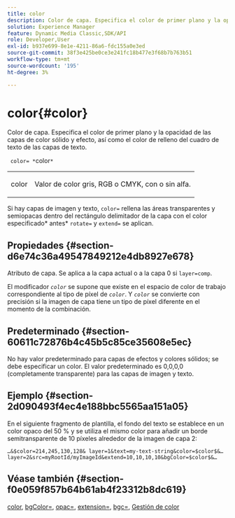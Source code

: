 ```yaml
---
title: color
description: Color de capa. Especifica el color de primer plano y la opacidad de las capas de color sólido y efecto, así como el color de relleno del cuadro de texto de las capas de texto.
solution: Experience Manager
feature: Dynamic Media Classic,SDK/API
role: Developer,User
exl-id: b937e699-8e1e-4211-86a6-fdc155a0e3ed
source-git-commit: 38f3e425be0ce3e241fc18b477e3f68b7b763b51
workflow-type: tm+mt
source-wordcount: '195'
ht-degree: 3%

---
```


# color{#color}

Color de capa. Especifica el color de primer plano y la opacidad de las capas de color sólido y efecto, así como el color de relleno del cuadro de texto de las capas de texto.

` color= *`color`*`

<table id="simpletable_68645167998A42229CEF858909FD447E"> 
 <tr class="strow"> 
  <td class="stentry"> <p> <span class="codeph"> <span class="varname"> color </span> </span> </p> </td> 
  <td class="stentry"> <p>Valor de color gris, RGB o CMYK, con o sin alfa. </p> </td> 
 </tr> 
</table>

Si hay capas de imagen y texto, `color=` rellena las áreas transparentes y semiopacas dentro del rectángulo delimitador de la capa con el color especificado* antes* `rotate=` y `extend=` se aplican.

## Propiedades {#section-d6e74c36a49547849212e4db8927e678}

Atributo de capa. Se aplica a la capa actual o a la capa 0 si `layer=comp`.

El modificador *`color`* se supone que existe en el espacio de color de trabajo correspondiente al tipo de píxel de *`color`*. Y *`color`* se convierte con precisión si la imagen de capa tiene un tipo de píxel diferente en el momento de la combinación.

## Predeterminado {#section-60611c72876b4c45b5c85ce35608e5ec}

No hay valor predeterminado para capas de efectos y colores sólidos; se debe especificar un color. El valor predeterminado es 0,0,0,0 (completamente transparente) para las capas de imagen y texto.

## Ejemplo {#section-2d090493f4ec4e188bbc5565aa151a05}

En el siguiente fragmento de plantilla, el fondo del texto se establece en un color opaco del 50 % y se utiliza el mismo color para añadir un borde semitransparente de 10 píxeles alrededor de la imagen de capa 2:

`…&$color=214,245,130,128& layer=1&text=my-text-string&color=$color$&… layer=2&src=myRootId/myImageId&extend=10,10,10,10&bgColor=$color$&…`

## Véase también {#section-f0e059f857b64b61ab4f23312b8dc619}

[color](../../../../../is-api/http-ref/image-serving-api-ref/c-http-protocol-reference/c-data-types/r-is-http-color.md#reference-0fdb264a3aed4bd78451bb55311f6e93), [bgColor=](../../../../../is-api/http-ref/image-serving-api-ref/c-http-protocol-reference/c-command-reference/r-bgcolor.md#reference-441371ba4ef54fe781887c5ae448f6ab), [opac=](../../../../../is-api/http-ref/image-serving-api-ref/c-http-protocol-reference/c-command-reference/r-opac.md#reference-d2269b51aca34599a08d0a46ee5c27e5), [extension=](../../../../../is-api/http-ref/image-serving-api-ref/c-http-protocol-reference/c-command-reference/r-extend.md#reference-7e9156beb285459d830e2d56782a74ac), [bgc=](../../../../../is-api/http-ref/image-serving-api-ref/c-http-protocol-reference/c-command-reference/r-bgc.md#reference-53376175f617446fbe5c69120f834b88), [Gestión de color](../../../../../is-api/http-ref/image-serving-api-ref/c-http-protocol-reference/c-syntax-and-features/r-color-management.md#reference-c7e4a72d589145189f7e4bcb6b4544d7)
